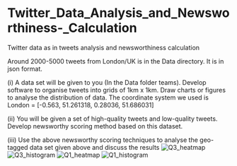 # Twitter_Data_Analysis_and_Newsworthiness-_Calculation
Twitter data as in tweets analysis and newsworthiness calculation

Around 2000-5000 tweets from London/UK is in the Data directory. It is in json format.

(i) A data set will be given to you (In the Data folder teams). Develop software to organise tweets into
grids of 1km x 1km. Draw charts or figures to analyse the distribution of data.
The coordinate system we used is
London = [-0.563, 51.261318, 0.28036, 51.686031]

(ii) You will be given a set of high-quality tweets and low-quality tweets. Develop newsworthy
scoring method based on this dataset.

(iii) Use the above newsworthy scoring techniques to analyse the geo-tagged data set given above
and discuss the results
![Q3_heatmap](https://user-images.githubusercontent.com/43604669/180667363-8b38669d-5b91-433a-9d35-06d04faa8e79.png)
![Q3_histogram](https://user-images.githubusercontent.com/43604669/180667364-bbbb4e5c-1f6f-4762-8f93-84975cde8c95.png)
![Q1_heatmap](https://user-images.githubusercontent.com/43604669/180667365-a816fe51-c5ed-41ae-ad7f-cbad9e8271e6.png)
![Q1_histogram](https://user-images.githubusercontent.com/43604669/180667366-37580f3b-958b-4e0c-8aa7-3b39cffe07c8.png)
